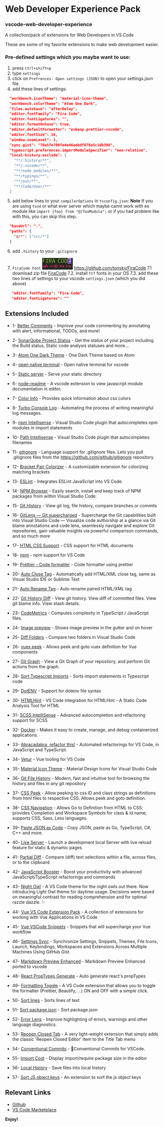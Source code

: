 # Web Developer Experience Pack

### vscode-web-developer-experience

A collection/pack of extensions for Web Developers in VS Code

These are some of my favorite extensions to make web development easier.

### Pre-defined settings which you maybe want to use:

1. press `ctrl+shift+p`
2. type `settings`
3. click on `Prefrences: Open settings (JSON)` to open your settings.json file
4. add these lines of settings:

```json
  "workbench.iconTheme": "material-icon-theme",
  "workbench.colorTheme": "Atom One Dark",
  "files.autoSave": "afterDelay",
  "editor.fontFamily": "Fira Code",
  "editor.fontLigatures": "",
  "editor.formatOnSave": true,
  "editor.defaultFormatter": "esbenp.prettier-vscode",
  "editor.fontSize": 16,
  "window.zoomLevel": 1,
  "sync.gist": "70a5fe700fe4e46aebdf678a5c1db398",
  "typescript.preferences.importModuleSpecifier": "non-relative",
  "local-history.exclude": [
    "**/.history/**",
    "**/.vscode/**",
    "**/node_modules/**",
    "**/typings/**",
    "**/out/**",
    "**/Code/User/**"
  ]
```

5. add below lines to your `compilerOptions` in `tsconfig.json`:
   **Note** If you are using `tsnd` or what ever server which maybe cannt work with es module like `import {foo} from "@/fooModule";` or if you had problem like with this, you can skip this step.

```json
  "baseUrl": ".",
  "paths": {
    "@/*": ["src/*"]
  }
```

6. add `.history` to your `.gitignore`

7. `FiraCode Font` <img src="https://raw.githubusercontent.com/SeyyedKhandon/vscode-web-developer-experience/main/firacode.png" width="100"/>
   https://github.com/tonsky/FiraCode
   7.1 download zip file [FiraCode](https://github.com/tonsky/FiraCode/releases/download/5.2/Fira_Code_v5.2.zip)
   7.2. install `ttf` fonts in your OS
   7.3. add these two lines of settings to your vscode `settings.json` (which you did above)

```json
   "editor.fontFamily": "Fira Code",
   "editor.fontLigatures": ""
```

## Extensions Included

- 1- [Better Comments](https://marketplace.visualstudio.com/items?itemName=aaron-bond.better-comments) - Improve your code commenting by annotating with alert, informational, TODOs, and more!

- 2- [SonarQube Project Status](https://marketplace.visualstudio.com/items?itemName=adisreyaj.sonarqube-status) - Get the status of your project including the Build status, Static code analysis statuses and more...

- 3- [Atom One Dark Theme](https://marketplace.visualstudio.com/items?itemName=akamud.vscode-theme-onedark) - One Dark Theme based on Atom

- 4- [open native terminal](https://marketplace.visualstudio.com/items?itemName=alexeyvax.vscode-open-native-terminal) - Open native terminal for vscode

- 5- [Static server](https://marketplace.visualstudio.com/items?itemName=axetroy.vscode-static-server) - Serve your static directory

- 6- [node-readme](https://marketplace.visualstudio.com/items?itemName=bengreenier.vscode-node-readme) - A vscode extension to view javascript module documentation in editor.

- 7- [Color Info](https://marketplace.visualstudio.com/items?itemName=bierner.color-info) - Provides quick information about css colors

- 8- [Turbo Console Log](https://marketplace.visualstudio.com/items?itemName=ChakrounAnas.turbo-console-log) - Automating the process of writing meaningful log messages.

- 9- [npm Intellisense](https://marketplace.visualstudio.com/items?itemName=christian-kohler.npm-intellisense) - Visual Studio Code plugin that autocompletes npm modules in import statements

- 10- [Path Intellisense](https://marketplace.visualstudio.com/items?itemName=christian-kohler.path-intellisense) - Visual Studio Code plugin that autocompletes filenames

- 11- [gitignore](https://marketplace.visualstudio.com/items?itemName=codezombiech.gitignore) - Language support for .gitignore files. Lets you pull .gitignore files from the https://github.com/github/gitignore repository.

- 12- [Bracket Pair Colorizer](https://marketplace.visualstudio.com/items?itemName=CoenraadS.bracket-pair-colorizer) - A customizable extension for colorizing matching brackets

- 13- [ESLint](https://marketplace.visualstudio.com/items?itemName=dbaeumer.vscode-eslint) - Integrates ESLint JavaScript into VS Code.

- 14- [NPM Browser](https://marketplace.visualstudio.com/items?itemName=dennisvhest.npm-browser) - Easily search, install and keep track of NPM packages from within Visual Studio Code.

- 15- [Git History](https://marketplace.visualstudio.com/items?itemName=donjayamanne.githistory) - View git log, file history, compare branches or commits

- 16- [GitLens — Git supercharged](https://marketplace.visualstudio.com/items?itemName=eamodio.gitlens) - Supercharge the Git capabilities built into Visual Studio Code — Visualize code authorship at a glance via Git blame annotations and code lens, seamlessly navigate and explore Git repositories, gain valuable insights via powerful comparison commands, and so much more

- 17- [HTML CSS Support](https://marketplace.visualstudio.com/items?itemName=ecmel.vscode-html-css) - CSS support for HTML documents

- 18- [npm](https://marketplace.visualstudio.com/items?itemName=eg2.vscode-npm-script) - npm support for VS Code

- 19- [Prettier - Code formatter](https://marketplace.visualstudio.com/items?itemName=esbenp.prettier-vscode) - Code formatter using prettier

- 20- [Auto Close Tag](https://marketplace.visualstudio.com/items?itemName=formulahendry.auto-close-tag) - Automatically add HTML/XML close tag, same as Visual Studio IDE or Sublime Text

- 21- [Auto Rename Tag](https://marketplace.visualstudio.com/items?itemName=formulahendry.auto-rename-tag) - Auto rename paired HTML/XML tag

- 22- [Git History Diff](https://marketplace.visualstudio.com/items?itemName=huizhou.githd) - View git history. View diff of committed files. View git blame info. View stash details.

- 23- [CodeMetrics](https://marketplace.visualstudio.com/items?itemName=kisstkondoros.vscode-codemetrics) - Computes complexity in TypeScript / JavaScript files.

- 24- [Image preview](https://marketplace.visualstudio.com/items?itemName=kisstkondoros.vscode-gutter-preview) - Shows image preview in the gutter and on hover

- 25- [Diff Folders](https://marketplace.visualstudio.com/items?itemName=L13RARY.l13-diff) - Compare two folders in Visual Studio Code

- 26- [vuex peek](https://marketplace.visualstudio.com/items?itemName=Mcbai.vscode-vuex-peek) - Allows peek and goto vuex definition for Vue components

- 27- [Git Graph](https://marketplace.visualstudio.com/items?itemName=mhutchie.git-graph) - View a Git Graph of your repository, and perform Git actions from the graph.

- 28- [Sort Typescript Imports](https://marketplace.visualstudio.com/items?itemName=miclo.sort-typescript-imports) - Sorts import statements in Typescript code

- 29- [DotENV](https://marketplace.visualstudio.com/items?itemName=mikestead.dotenv) - Support for dotenv file syntax

- 30- [HTMLHint](https://marketplace.visualstudio.com/items?itemName=mkaufman.HTMLHint) - VS Code integration for HTMLHint - A Static Code Analysis Tool for HTML

- 31- [SCSS IntelliSense](https://marketplace.visualstudio.com/items?itemName=mrmlnc.vscode-scss) - Advanced autocompletion and refactoring support for SCSS

- 32- [Docker](https://marketplace.visualstudio.com/items?itemName=ms-azuretools.vscode-docker) - Makes it easy to create, manage, and debug containerized applications.

- 33- [Abracadabra, refactor this!](https://marketplace.visualstudio.com/items?itemName=nicoespeon.abracadabra) - Automated refactorings for VS Code, in JavaScript and TypeScript.

- 34- [Vetur](https://marketplace.visualstudio.com/items?itemName=octref.vetur) - Vue tooling for VS Code

- 35- [Material Icon Theme](https://marketplace.visualstudio.com/items?itemName=PKief.material-icon-theme) - Material Design Icons for Visual Studio Code

- 36- [Git File History](https://marketplace.visualstudio.com/items?itemName=pomber.git-file-history) - Modern, fast and intuitive tool for browsing the history and files in any git repository

- 37- [CSS Peek](https://marketplace.visualstudio.com/items?itemName=pranaygp.vscode-css-peek) - Allow peeking to css ID and class strings as definitions from html files to respective CSS. Allows peek and goto definition.

- 38- [CSS Navigation](https://marketplace.visualstudio.com/items?itemName=pucelle.vscode-css-navigation) - Allows Go to Definition from HTML to CSS; provides Completion and Workspace Symbols for class & id name; supports CSS, Sass, Less languages.

- 39- [Paste JSON as Code](https://marketplace.visualstudio.com/items?itemName=quicktype.quicktype) - Copy JSON, paste as Go, TypeScript, C#, C++ and more.

- 40- [Live Server](https://marketplace.visualstudio.com/items?itemName=ritwickdey.LiveServer) - Launch a development local Server with live reload feature for static & dynamic pages

- 41- [Partial Diff](https://marketplace.visualstudio.com/items?itemName=ryu1kn.partial-diff) - Compare (diff) text selections within a file, across files, or to the clipboard

- 42- [JavaScript Booster](https://marketplace.visualstudio.com/items?itemName=sburg.vscode-javascript-booster) - Boost your productivity with advanced JavaScript/TypeScript refactorings and commands

- 43- [Night Owl](https://marketplace.visualstudio.com/items?itemName=sdras.night-owl) - A VS Code theme for the night owls out there. Now introducing Light Owl theme for daytime usage. Decisions were based on meaningful contrast for reading comprehension and for optimal razzle dazzle. ✨

- 44- [Vue VS Code Extension Pack](https://marketplace.visualstudio.com/items?itemName=sdras.vue-vscode-extensionpack) - A collection of extensions for working with Vue Applications in VS Code

- 45- [Vue VSCode Snippets](https://marketplace.visualstudio.com/items?itemName=sdras.vue-vscode-snippets) - Snippets that will supercharge your Vue workflow

- 46- [Settings Sync](https://marketplace.visualstudio.com/items?itemName=Shan.code-settings-sync) - Synchronize Settings, Snippets, Themes, File Icons, Launch, Keybindings, Workspaces and Extensions Across Multiple Machines Using GitHub Gist.

- 47- [Markdown Preview Enhanced](https://marketplace.visualstudio.com/items?itemName=shd101wyy.markdown-preview-enhanced) - Markdown Preview Enhanced ported to vscode

- 48- [React PropTypes Generate](https://marketplace.visualstudio.com/items?itemName=suming.react-proptypes-generate) - Auto generate react's propTypes

- 49- [Formatting Toggle](https://marketplace.visualstudio.com/items?itemName=tombonnike.vscode-status-bar-format-toggle) - A VS Code extension that allows you to toggle the formatter (Prettier, Beautify, …) ON and OFF with a simple click.

- 50- [Sort lines](https://marketplace.visualstudio.com/items?itemName=Tyriar.sort-lines) - Sorts lines of text

- 51- [Sort package.json](https://marketplace.visualstudio.com/items?itemName=unional.vscode-sort-package-json) - Sort package.json

- 52- [Error Lens](https://marketplace.visualstudio.com/items?itemName=usernamehw.errorlens) - Improve highlighting of errors, warnings and other language diagnostics.

- 53- [Reopen Closed Tab](https://marketplace.visualstudio.com/items?itemName=uyiosa-enabulele.reopenclosedtab) - A very light-weight extension that simply adds the classic 'Reopen Closed Editor' item to the Title Tab menu

- 54- [Conventional Commits](https://marketplace.visualstudio.com/items?itemName=vivaxy.vscode-conventional-commits) - 💬Conventional Commits for VSCode.

- 55- [Import Cost](https://marketplace.visualstudio.com/items?itemName=wix.vscode-import-cost) - Display import/require package size in the editor

- 56- [Local History](https://marketplace.visualstudio.com/items?itemName=xyz.local-history) - Save files into local history

- 57- [Sort JS object keys](https://marketplace.visualstudio.com/items?itemName=zengxingxin.sort-js-object-keys) - An extension to sort the js object keys

## Relevant Links

- [Github](https://github.com/SeyyedKhandon/vscode-web-developer-experience)
- [VS Code Marketplace](https://marketplace.visualstudio.com/items?itemName=SeyyedKhandon.vscode-web-developer-experience)

**Enjoy!**
